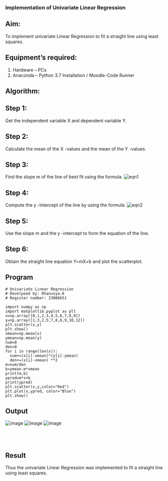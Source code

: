 ### Implementation of Univariate Linear Regression
## Aim:
To implement univariate Linear Regression to fit a straight line using least squares.
## Equipment’s required:
1.	Hardware – PCs
2.	Anaconda – Python 3.7 Installation / Moodle-Code Runner
## Algorithm:
## Step 1:
Get the independent variable X and dependent variable Y.
## Step 2:
Calculate the mean of the X -values and the mean of the Y -values.
## Step 3:
Find the slope m of the line of best fit using the formula.
 ![eqn1](./eq1.jpg)
## Step 4:
Compute the y -intercept of the line by using the formula:
![eqn2](./eq2.jpg)
## Step 5:  
Use the slope m and the y -intercept to form the equation of the line.
## Step 6:
Obtain the straight line equation Y=mX+b and plot the scatterplot.
## Program
```
# Univariate Linear Regression
# Develpoed by: Dhanusya.K
# Register number: 23006651

import numpy as np
import matplotlib.pyplot as plt 
x=np.array([0,1,2,3,4,5,6,7,8,9])
y=np.array([1,3,2,5,7,8,8,9,10,12])
plt.scatter(x,y)
plt.show()
xmean=np.mean(x)
ymean=np.mean(y)
num=0
den=0
for i in range(len(x)):
  num+=(x[i]-xmean)*(y[i]-ymean)
  den+=(x[i]-xmean) **2
m=num/den
b=ymean-m*xmean
print(m,b)
ypred=m*x+b
print(ypred)
plt.scatter(x,y,color="Red")
plt.plot(x,ypred, color="Blue")
plt.show()
```
## Output
![image](https://github.com/Dhanu654/Univariate-Linear-Regression/assets/148514965/49458a6b-b161-4dd5-bb16-e3c95c565d7c)
![image](https://github.com/Dhanu654/Univariate-Linear-Regression/assets/148514965/a3ad7f05-bde2-4f60-b913-4d9f5264bbcb)
![image](https://github.com/Dhanu654/Univariate-Linear-Regression/assets/148514965/34b6fec6-ab0b-4fd0-b513-036c2fabc8c2)
</br>
</br>
</br>
</br>

## Result
Thus the univariate Linear Regression was implemented to fit a straight line using least squares.
